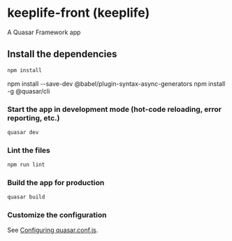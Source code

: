 # keeplife-front (keeplife)

A Quasar Framework app

## Install the dependencies
```bash
npm install
```
npm install --save-dev @babel/plugin-syntax-async-generators
npm install -g @quasar/cli

### Start the app in development mode (hot-code reloading, error reporting, etc.)
```bash
quasar dev
```
 
### Lint the files
```bash
npm run lint
```

### Build the app for production
```bash
quasar build
```

### Customize the configuration
See [Configuring quasar.conf.js](https://quasar.dev/quasar-cli/quasar-conf-js).

